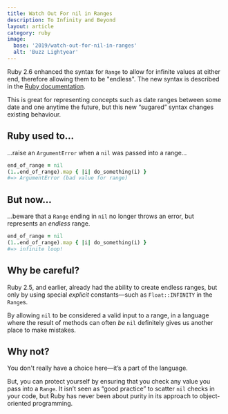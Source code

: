 ```yaml
---
title: Watch Out For nil in Ranges
description: To Infinity and Beyond
layout: article
category: ruby
image:
  base: '2019/watch-out-for-nil-in-ranges'
  alt: 'Buzz Lightyear'
---
```


Ruby 2.6 enhanced the syntax for `Range` to allow for infinite values at either end, therefore allowing them to be "endless". The new syntax is described in the [Ruby documentation](http://ruby-doc.org/core-2.6.3/Range.html#class-Range-label-Endless+Ranges).

This is great for representing concepts such as date ranges between some date and one anytime the future, but this new “sugared” syntax changes existing behaviour.


## Ruby used to…

…raise an `ArgumentError` when a `nil` was passed into a range…

```ruby
end_of_range = nil
(1..end_of_range).map { |i| do_something(i) }
#=> ArgumentError (bad value for range)
```


## But now…

…beware that a `Range` ending in `nil` no longer throws an error, but represents an _endless_ range.

```ruby
end_of_range = nil
(1..end_of_range).map { |i| do_something(i) }
#=> infinite loop!
```


## Why be careful?

Ruby 2.5, and earlier, already had the ability to create endless ranges, but only by using special _explicit_ constants—such as `Float::INFINITY` in the `Range`s.

By allowing `nil` to be considered a valid input to a range, in a language where the result of methods can often _be_ `nil` definitely gives us another place to make mistakes.


## Why not?

You don't really have a choice here—it’s a part of the language.

But, you can protect yourself by ensuring that you check any value you pass into a `Range`. It isn’t seen as “good practice” to scatter `nil` checks in your code, but Ruby has never been about purity in its approach to object-oriented programming.
